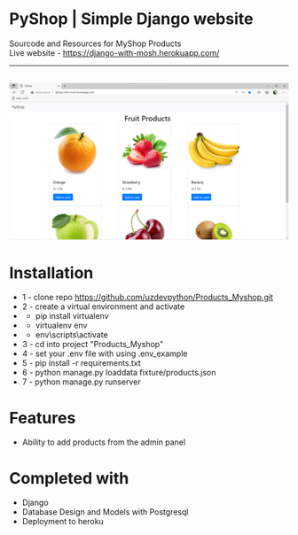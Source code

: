 # PyShop | Simple Django website 
Sourcode and Resources for MyShop Products <br>
Live website - https://django-with-mosh.herokuapp.com/ <hr><br>
<img src="./docs/images/photo-site.png">


# Installation
* 1 - clone repo https://github.com/uzdevpython/Products_Myshop.git
* 2 - create a virtual environment and activate
*  - pip install virtualenv
*  - virtualenv env
*  - env\scripts\activate
* 3 - cd into project "Products_Myshop"
* 4 - set your .env file with using .env_example
* 5 - pip install -r requirements.txt
* 6 - python manage.py loaddata fixture/products.json
* 7 - python manage.py runserver


# Features
* Ability to add products from the admin panel


# Completed with
* Django 
* Database Design and Models with Postgresql
* Deployment to heroku

